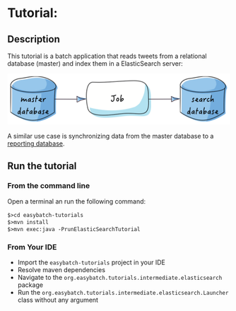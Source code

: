 # Tutorial:

## Description

This tutorial is a batch application that reads tweets from a relational database (master) and index them in a ElasticSearch server:

![db-to-db](db-to-db.png)

A similar use case is synchronizing data from the master database to a [reporting database](http://martinfowler.com/bliki/ReportingDatabase.html).

## Run the tutorial

### From the command line

Open a terminal an run the following command:

```
$>cd easybatch-tutorials
$>mvn install
$>mvn exec:java -PrunElasticSearchTutorial
```

### From Your IDE

* Import the `easybatch-tutorials` project in your IDE
* Resolve maven dependencies
* Navigate to the `org.easybatch.tutorials.intermediate.elasticsearch` package
* Run the `org.easybatch.tutorials.intermediate.elasticsearch.Launcher` class without any argument
